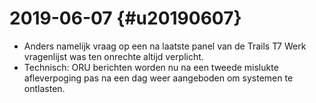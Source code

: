 # 2019-06-07 {#u20190607}

* Anders namelijk vraag op een na laatste panel van de Trails T7 Werk vragenlijst was ten onrechte altijd verplicht.
* Technisch: ORU berichten worden nu na een tweede mislukte afleverpoging pas na een dag weer aangeboden om systemen te ontlasten.